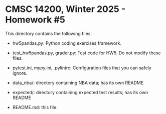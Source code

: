 # CMSC 14200, Winter 2025 - Homework #5

This directory contains the following files:

- hw5pandas.py: Python coding exercises framework.

- test_hw5pandas.py, grader.py: Test code for HW5. Do not modify these files.

- pytest.ini, mypy.ini, .pylintrc: Configuration files that you can safely ignore.

- data_nba/: directory containing NBA data; has its own README

- expected/: directory containing expected test results; has its own README

- README.md: this file.
